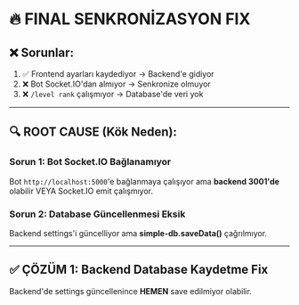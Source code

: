 # 🔥 FINAL SENKRONİZASYON FIX

## ❌ Sorunlar:
1. ✅ Frontend ayarları kaydediyor → Backend'e gidiyor
2. ❌ Bot Socket.IO'dan almıyor → Senkronize olmuyor
3. ❌ `/level rank` çalışmıyor → Database'de veri yok

---

## 🔍 ROOT CAUSE (Kök Neden):

### **Sorun 1: Bot Socket.IO Bağlanamıyor**
Bot `http://localhost:5000`'e bağlanmaya çalışıyor ama **backend 3001'de** olabilir VEYA Socket.IO emit çalışmıyor.

### **Sorun 2: Database Güncellenmesi Eksik**
Backend settings'i güncelliyor ama **simple-db.saveData()** çağrılmıyor.

---

## ✅ ÇÖZÜM 1: Backend Database Kaydetme Fix

Backend'de settings güncellenince **HEMEN** save edilmiyor olabilir.

